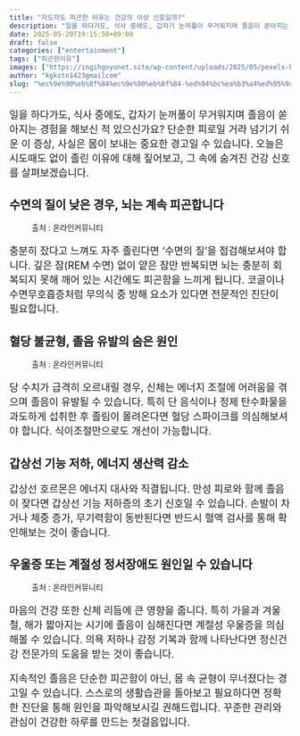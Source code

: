 ```yaml
---
title: "자도자도 피곤한 이유는 건강의 이상 신호일까?"
description: "일을 하다가도, 식사 중에도, 갑자기 눈꺼풀이 무거워지며 졸음이 쏟아지는 경험을 해보신 적 있으신가요? 단순한 피로일 거라 넘기기 쉬운 이 증상, 사실은 몸이 보내는 중요한 경고일 수 있습니다. 오늘은 시도때도 없이 졸린 이유에 대해 짚어보고, 그 속에 숨겨진 건강 신"
date: 2025-05-20T19:15:50+09:00
draft: false
categories: ["entertainment"]
tags: ["피곤한이유"]
images: ["https://ingihgoyonet.site/wp-content/uploads/2025/05/pexels-karolina-grabowska-6660783-1024x683.jpg", "https://ingihgoyonet.site/wp-content/uploads/2025/05/pexels-asphotograpy-1001897-1024x683.jpg", "https://ingihgoyonet.site/wp-content/uploads/2025/05/pexels-pixabay-247314-1024x683.jpg"]
author: "kgkstn1423gmailcom"
slug: "%ec%9e%90%eb%8f%84%ec%9e%90%eb%8f%84-%ed%94%bc%ea%b3%a4%ed%95%9c-%ec%9d%b4%ec%9c%a0%eb%8a%94-%ea%b1%b4%ea%b0%95%ec%9d%98-%ec%9d%b4%ec%83%81-%ec%8b%a0%ed%98%b8%ec%9d%bc%ea%b9%8c"
---
```


<p style="font-size:18px">일을 하다가도, 식사 중에도, 갑자기 눈꺼풀이 무거워지며 졸음이 쏟아지는 경험을 해보신 적 있으신가요? 단순한 피로일 거라 넘기기 쉬운 이 증상, 사실은 몸이 보내는 중요한 경고일 수 있습니다. 오늘은 시도때도 없이 졸린 이유에 대해 짚어보고, 그 속에 숨겨진 건강 신호를 살펴보겠습니다.</p> <h2 >수면의 질이 낮은 경우, 뇌는 계속 피곤합니다</h2> <figure ><img src="https://ingihgoyonet.site/wp-content/uploads/2025/05/pexels-karolina-grabowska-6660783-1024x683.jpg" alt="" style="aspect-ratio:16/9;object-fit:cover"/><figcaption >출처 : 온라인커뮤니티</figcaption></figure> <p style="font-size:18px">충분히 잤다고 느껴도 자주 졸린다면 ‘수면의 질’을 점검해보셔야 합니다. 깊은 잠(REM 수면) 없이 얕은 잠만 반복되면 뇌는 충분히 회복되지 못해 깨어 있는 시간에도 피곤함을 느끼게 됩니다. 코골이나 수면무호흡증처럼 무의식 중 방해 요소가 있다면 전문적인 진단이 필요합니다.</p> <h2 >혈당 불균형, 졸음 유발의 숨은 원인</h2> <figure ><img src="https://ingihgoyonet.site/wp-content/uploads/2025/05/pexels-asphotograpy-1001897-1024x683.jpg" alt="" style="aspect-ratio:16/9;object-fit:cover"/><figcaption >출처 : 온라인커뮤니티</figcaption></figure> <p style="font-size:18px">당 수치가 급격히 오르내릴 경우, 신체는 에너지 조절에 어려움을 겪으며 졸음이 유발될 수 있습니다. 특히 단 음식이나 정제 탄수화물을 과도하게 섭취한 후 졸림이 몰려온다면 혈당 스파이크를 의심해보셔야 합니다. 식이조절만으로도 개선이 가능합니다.</p> <h2 >갑상선 기능 저하, 에너지 생산력 감소</h2> <p style="font-size:18px">갑상선 호르몬은 에너지 대사와 직결됩니다. 만성 피로와 함께 졸음이 잦다면 갑상선 기능 저하증의 초기 신호일 수 있습니다. 손발이 차거나 체중 증가, 무기력함이 동반된다면 반드시 혈액 검사를 통해 확인해보는 것이 좋습니다.</p> <h2 >우울증 또는 계절성 정서장애도 원인일 수 있습니다</h2> <figure ><img src="https://ingihgoyonet.site/wp-content/uploads/2025/05/pexels-pixabay-247314-1024x683.jpg" alt="" style="aspect-ratio:16/9;object-fit:cover"/><figcaption >출처 : 온라인커뮤니티</figcaption></figure> <p style="font-size:18px">마음의 건강 또한 신체 리듬에 큰 영향을 줍니다. 특히 가을과 겨울철, 해가 짧아지는 시기에 졸음이 심해진다면 계절성 우울증을 의심해볼 수 있습니다. 의욕 저하나 감정 기복과 함께 나타난다면 정신건강 전문가의 도움을 받는 것이 좋습니다.</p> <p style="font-size:18px">지속적인 졸음은 단순한 피곤함이 아닌, 몸 속 균형이 무너졌다는 경고일 수 있습니다. 스스로의 생활습관을 돌아보고 필요하다면 정확한 진단을 통해 원인을 파악해보시길 권해드립니다. 꾸준한 관리와 관심이 건강한 하루를 만드는 첫걸음입니다.</p>